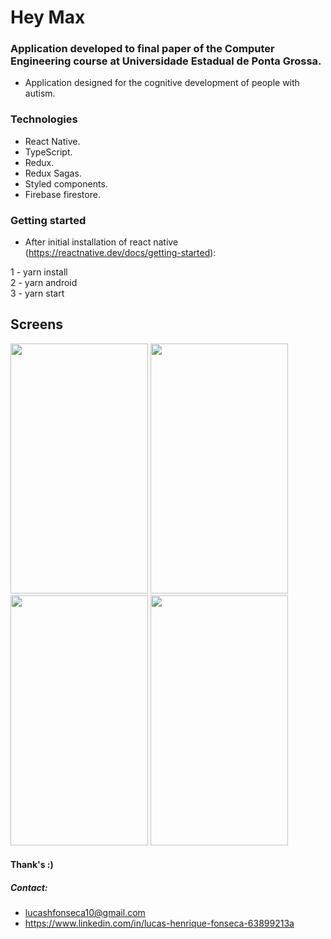 # Hey Max
### Application developed to final paper of the Computer Engineering course at Universidade Estadual de Ponta Grossa.
- Application designed for the cognitive development of people with autism.

### Technologies
- React Native.
- TypeScript.
- Redux.
- Redux Sagas.
- Styled components.
- Firebase firestore.

### Getting started
 
 - After initial installation of react native (https://reactnative.dev/docs/getting-started):
 
 1 - yarn install </br>
 2 - yarn android </br>
 3 - yarn start </br>

## Screens

<p align="left">
<img  width="220" height="400" src="https://i.imgur.com/Ue5RMcT.jpg">
<img  width="220" height="400" src="https://i.imgur.com/KkGMNLd.jpg">
<img  width="220" height="400" src="https://i.imgur.com/XNAvMqJ.jpg">
<img  width="220" height="400" src="https://i.imgur.com/XqEsaSW.jpg">
</p>

#### Thank's :)
##### Contact: 
- lucashfonseca10@gmail.com
- https://www.linkedin.com/in/lucas-henrique-fonseca-63899213a
